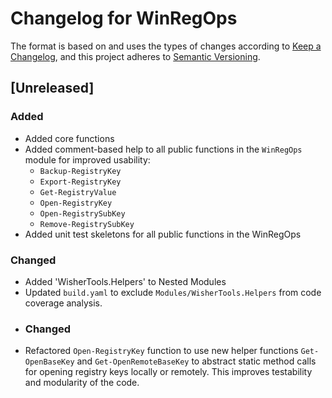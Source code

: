 # Changelog for WinRegOps

The format is based on and uses the types of changes according to [Keep a Changelog](https://keepachangelog.com/en/1.0.0/),
and this project adheres to [Semantic Versioning](https://semver.org/spec/v2.0.0.html).

## [Unreleased]

### Added

- Added core functions
- Added comment-based help to all public functions in the `WinRegOps` module for improved usability:
  - `Backup-RegistryKey`
  - `Export-RegistryKey`
  - `Get-RegistryValue`
  - `Open-RegistryKey`
  - `Open-RegistrySubKey`
  - `Remove-RegistrySubKey`
- Added unit test skeletons for all public functions in the WinRegOps

### Changed
- Added 'WisherTools.Helpers' to Nested Modules
- Updated `build.yaml` to exclude `Modules/WisherTools.Helpers` from code coverage analysis.
- ### Changed
- Refactored `Open-RegistryKey` function to use new helper functions `Get-OpenBaseKey` and `Get-OpenRemoteBaseKey` to abstract static method calls for opening registry keys locally or remotely. This improves testability and modularity of the code.
